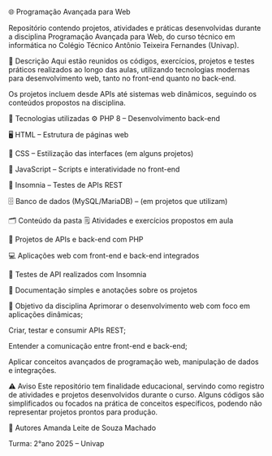 🌐 Programação Avançada para Web

Repositório contendo projetos, atividades e práticas desenvolvidas durante a disciplina Programação Avançada para Web, do curso técnico em informática no Colégio Técnico Antônio Teixeira Fernandes (Univap).

📄 Descrição
Aqui estão reunidos os códigos, exercícios, projetos e testes práticos realizados ao longo das aulas, utilizando tecnologias modernas para desenvolvimento web, tanto no front-end quanto no back-end.

Os projetos incluem desde APIs até sistemas web dinâmicos, seguindo os conteúdos propostos na disciplina.

🧠 Tecnologias utilizadas
⚙️ PHP 8 – Desenvolvimento back-end

🖥️ HTML – Estrutura de páginas web

🎨 CSS – Estilização das interfaces (em alguns projetos)

🔧 JavaScript – Scripts e interatividade no front-end

🔗 Insomnia – Testes de APIs REST

🗄️ Banco de dados (MySQL/MariaDB) – (em projetos que utilizam)

🗂️ Conteúdo da pasta
🗒️ Atividades e exercícios propostos em aula

🔧 Projetos de APIs e back-end com PHP

💻 Aplicações web com front-end e back-end integrados

🧪 Testes de API realizados com Insomnia

📁 Documentação simples e anotações sobre os projetos

🚀 Objetivo da disciplina
Aprimorar o desenvolvimento web com foco em aplicações dinâmicas;

Criar, testar e consumir APIs REST;

Entender a comunicação entre front-end e back-end;

Aplicar conceitos avançados de programação web, manipulação de dados e integrações.

⚠️ Aviso
Este repositório tem finalidade educacional, servindo como registro de atividades e projetos desenvolvidos durante o curso. Alguns códigos são simplificados ou focados na prática de conceitos específicos, podendo não representar projetos prontos para produção.

👥 Autores
Amanda Leite de Souza Machado

Turma: 2°ano 2025 – Univap

